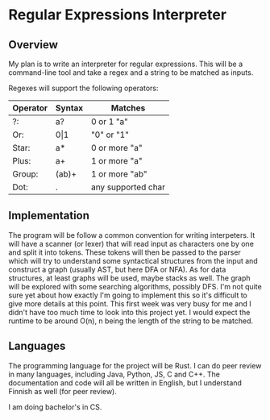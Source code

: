 # Regular Expressions Interpreter

## Overview

My plan is to write an interpreter for regular expressions. This will be a command-line tool and take a regex and
 a string to be matched as inputs.

Regexes will support the following operators:

|Operator  |Syntax  | Matches|
--- | --- | --- |
|?:|a?| 0 or 1 "a"|
|Or:| 0\|1 | "0" or "1"|  
|Star: |a* | 0 or more "a"|
|Plus: | a+ | 1 or more "a"|
|Group: | (ab)+ | 1 or more "ab"|
|Dot: |.| any supported char|


## Implementation

The program will be follow a common convention for writing interpeters. It will have a scanner (or lexer) that will read input
as characters one by one and split it into tokens. These tokens will then be passed to the parser which will try to understand some
syntactical structures from the input and construct a graph (usually AST, but here DFA or NFA). As for data structures, 
at least graphs will be used, maybe stacks as well. The graph will be explored with some searching algorithms, possibly DFS.
I'm not quite sure yet about how exactly I'm going to implement this so it's difficult to give more details at this point. This first
week was very busy for me and I didn't have too much time to look into this project yet.
I would expect the runtime to be around O(n), n being the length of the string to be matched.

## Languages

The programming language for the project will be Rust. I can do peer review in many languages, including Java, Python, JS, C and C++.
The documentation and code will all be written in English, but I understand Finnish as well (for peer review).


I am doing bachelor's in CS.
